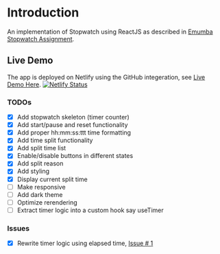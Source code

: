 # Introduction

An implementation of Stopwatch using ReactJS as described in [Emumba Stopwatch Assignment](https://github.com/emumba-com/handbooks/blob/master/Frontend/Assignments/stopwatch/README.md).

## Live Demo

The app is deployed on Netlify using the GitHub integeration, see [Live Demo Here](https://stopwatch-by-zahoor.netlify.app/).
[![Netlify Status](https://api.netlify.com/api/v1/badges/adff91be-b1a4-419a-a7de-8741d1415822/deploy-status)](https://app.netlify.com/sites/stopwatch-by-zahoor/deploys)

### TODOs

- [x] Add stopwatch skeleton (timer counter)
- [x] Add start/pause and reset functionality
- [x] Add proper hh:mm:ss:ttt time formatting
- [x] Add time split functionality
- [x] Add split time list
- [x] Enable/disable buttons in different states
- [x] Add split reason
- [x] Add styling
- [x] Display current split time
- [ ] Make responsive
- [ ] Add dark theme
- [ ] Optimize rerendering
- [ ] Extract timer logic into a custom hook say useTimer

### Issues

- [x] Rewrite timer logic using elapsed time, [Issue # 1](../../issues/1)
